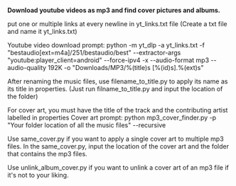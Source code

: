 **Download youtube videos as mp3 and find cover pictures and albums.**

put one or multiple links at every newline in yt_links.txt file (Create a txt file and name it yt_links.txt)

Youtube video download prompt:
python -m yt_dlp -a yt_links.txt 
  -f "bestaudio[ext=m4a]/251/bestaudio/best" 
  --extractor-args "youtube:player_client=android" 
  --force-ipv4 -x --audio-format mp3 --audio-quality 192K 
  -o "Downloads/MP3/%(title)s [%(id)s].%(ext)s"

After renaming the music files, use filename_to_title.py to apply its name as its title in properties.
(Just run filname_to_title.py and input the location of the folder)

  For cover art, you must have the title of the track and the contributing artist labelled in properties
  Cover art prompt:
  python mp3_cover_finder.py -p "Your folder location of all the music files" --recursive

  Use same_cover.py if you want to apply a single cover art to multiple mp3 files.
  In the same_cover.py, input the location of the cover art and the folder that contains the mp3 files. 

  Use unlink_album_cover.py if you want to unlink a cover art of an mp3 file if it's not to your liking.

